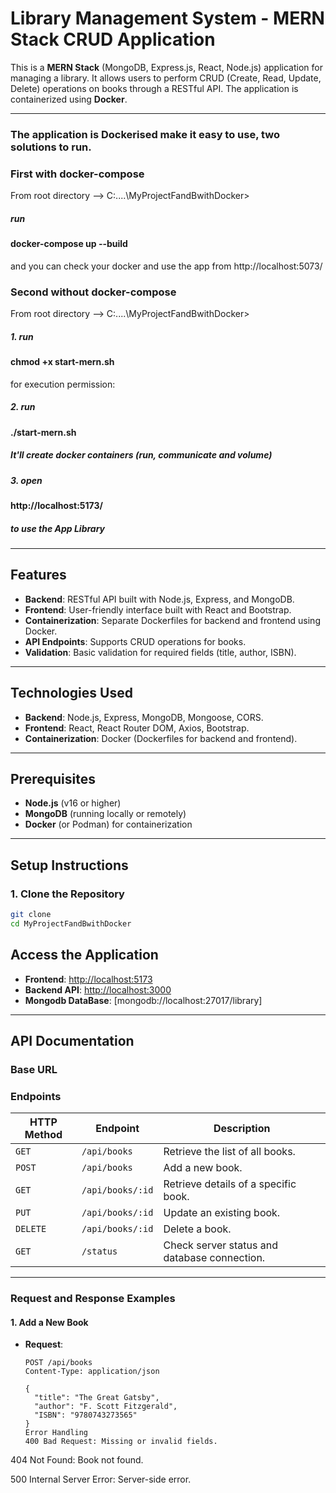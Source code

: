 # **Library Management System - MERN Stack CRUD Application**

This is a **MERN Stack** (MongoDB, Express.js, React, Node.js) application for managing a library. It allows users to perform CRUD (Create, Read, Update, Delete) operations on books through a RESTful API. The application is containerized using **Docker**.

---

### The application is **Dockerised** make it easy to use, two solutions to run.

### First with docker-compose

From root directory --> C:\....\MyProjectFandBwithDocker>

##### run

#### docker-compose up --build

and you can check your docker and use the app from http://localhost:5073/

### Second without docker-compose

From root directory --> C:\....\MyProjectFandBwithDocker>

##### 1. run

#### chmod +x start-mern.sh

for execution permission:

##### 2. run

#### ./start-mern.sh

##### It'll create docker containers (run, communicate and volume)

##### 3. open

#### http://localhost:5173/

##### to use the App Library

---

## **Features**

- **Backend**: RESTful API built with Node.js, Express, and MongoDB.
- **Frontend**: User-friendly interface built with React and Bootstrap.
- **Containerization**: Separate Dockerfiles for backend and frontend using Docker.
- **API Endpoints**: Supports CRUD operations for books.
- **Validation**: Basic validation for required fields (title, author, ISBN).

---

## **Technologies Used**

- **Backend**: Node.js, Express, MongoDB, Mongoose, CORS.
- **Frontend**: React, React Router DOM, Axios, Bootstrap.
- **Containerization**: Docker (Dockerfiles for backend and frontend).

---

## **Prerequisites**

- **Node.js** (v16 or higher)
- **MongoDB** (running locally or remotely)
- **Docker** (or Podman) for containerization

---

## **Setup Instructions**

### **1. Clone the Repository**

```bash
git clone
cd MyProjectFandBwithDocker
```

## **Access the Application**

- **Frontend**: [http://localhost:5173](http://localhost:5173)
- **Backend API**: [http://localhost:3000](http://localhost:3000)
- **Mongodb DataBase**: [mongodb://localhost:27017/library]

---

## **API Documentation**

### **Base URL**

### **Endpoints**

| **HTTP Method** | **Endpoint**     | **Description**                              |
| --------------- | ---------------- | -------------------------------------------- |
| `GET`           | `/api/books`     | Retrieve the list of all books.              |
| `POST`          | `/api/books`     | Add a new book.                              |
| `GET`           | `/api/books/:id` | Retrieve details of a specific book.         |
| `PUT`           | `/api/books/:id` | Update an existing book.                     |
| `DELETE`        | `/api/books/:id` | Delete a book.                               |
| `GET`           | `/status`        | Check server status and database connection. |

---

### **Request and Response Examples**

#### **1. Add a New Book**

- **Request**:

  ```http
  POST /api/books
  Content-Type: application/json

  {
    "title": "The Great Gatsby",
    "author": "F. Scott Fitzgerald",
    "ISBN": "9780743273565"
  }
  Error Handling
  400 Bad Request: Missing or invalid fields.
  ```

404 Not Found: Book not found.

500 Internal Server Error: Server-side error.
